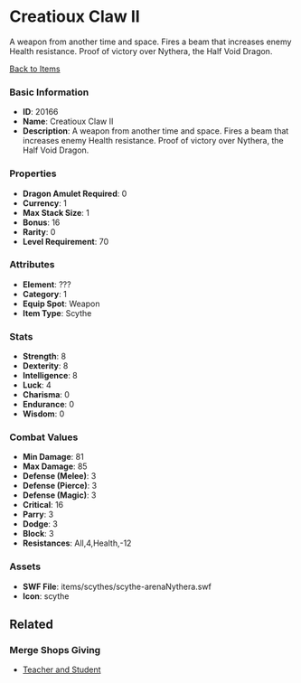 # Creatioux Claw II

A weapon from another time and space. Fires a beam that increases enemy Health resistance. Proof of victory over Nythera, the Half Void Dragon.

[Back to Items](../items.md)

### Basic Information

- **ID**: 20166
- **Name**: Creatioux Claw II
- **Description**: A weapon from another time and space. Fires a beam that increases enemy Health resistance. Proof of victory over Nythera, the Half Void Dragon.

### Properties

- **Dragon Amulet Required**: 0
- **Currency**: 1
- **Max Stack Size**: 1
- **Bonus**: 16
- **Rarity**: 0
- **Level Requirement**: 70

### Attributes

- **Element**: ???
- **Category**: 1
- **Equip Spot**: Weapon
- **Item Type**: Scythe

### Stats

- **Strength**: 8
- **Dexterity**: 8
- **Intelligence**: 8
- **Luck**: 4
- **Charisma**: 0
- **Endurance**: 0
- **Wisdom**: 0

### Combat Values

- **Min Damage**: 81
- **Max Damage**: 85
- **Defense (Melee)**: 3
- **Defense (Pierce)**: 3
- **Defense (Magic)**: 3
- **Critical**: 16
- **Parry**: 3
- **Dodge**: 3
- **Block**: 3
- **Resistances**: All,4,Health,-12

### Assets

- **SWF File**: items/scythes/scythe-arenaNythera.swf
- **Icon**: scythe

## Related

### Merge Shops Giving

- [Teacher and Student](../merge-shops/342-teacher-and-student.md)

